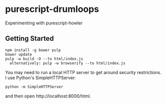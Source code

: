 # purescript-drumloops

Experimenting with purescript-howler

## Getting Started

```
npm install -g bower pulp
bower update
pulp -w build -O --to html/index.js
  alternatively: pulp -w browserify --to html/index.js
```

You may need to run a local HTTP server to get around security restrictions. I use Python's SimpleHTTPServer:

```
python -m SimpleHTTPServer
```

and then open http://localhost:8000/html.
